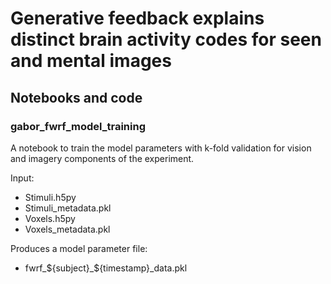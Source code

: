 # Generative feedback explains distinct brain activity codes for seen and mental images
## Notebooks and code
### gabor_fwrf_model_training
A notebook to train the model parameters with k-fold validation for vision and imagery components of the experiment.

Input:

- Stimuli.h5py
- Stimuli_metadata.pkl
- Voxels.h5py
- Voxels_metadata.pkl

Produces a model parameter file:

- fwrf_${subject}_${timestamp}_data.pkl

### 
